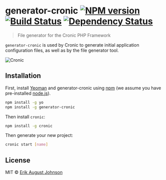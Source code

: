 # generator-cronic [![NPM version][npm-image]][npm-url] [![Build Status][travis-image]][travis-url] [![Dependency Status][daviddm-image]][daviddm-url]
> File generator for the Cronic PHP Framework

```generator-cronic``` is used by Cronic to generate initial application configuration files, as well as by the file generator tool.

![Cronic](https://raw.githubusercontent.com/ErikAugust/cronic/master/cronic.jpg)

## Installation

First, install [Yeoman](http://yeoman.io) and generator-cronic using [npm](https://www.npmjs.com/) (we assume you have pre-installed [node.js](https://nodejs.org/)).

```bash
npm install -g yo
npm install -g generator-cronic
```

Then install ```cronic```:
```bash
npm install -g cronic
```

Then generate your new project:

```bash
cronic start [name]
```

## License

MIT © [Erik August Johnson](http://www.frontrange.co)


[npm-image]: https://badge.fury.io/js/generator-cronic.svg
[npm-url]: https://npmjs.org/package/generator-cronic
[travis-image]: https://travis-ci.org/ErikAugust/generator-cronic.svg?branch=master
[travis-url]: https://travis-ci.org/ErikAugust/generator-cronic
[daviddm-image]: https://david-dm.org/ErikAugust/generator-cronic.svg?theme=shields.io
[daviddm-url]: https://david-dm.org/ErikAugust/generator-cronic
